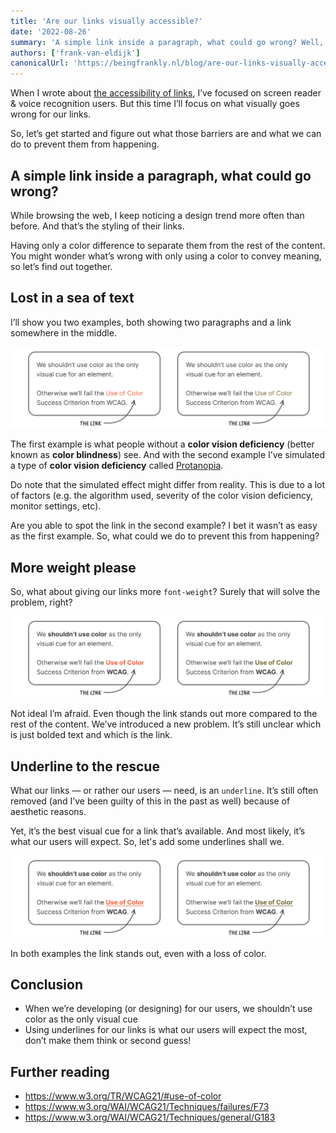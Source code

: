 ```yaml
---
title: 'Are our links visually accessible?'
date: '2022-08-26'
summary: 'A simple link inside a paragraph, what could go wrong? Well, a lot in fact. Let’s have a closer look, shall we?'
authors: ['frank-van-eldijk']
canonicalUrl: 'https://beingfrankly.nl/blog/are-our-links-visually-accessible'
---
```


When I wrote about [the accessibility of links](https://techhub.iodigital.com/articles/how-accessible-are-links), I’ve focused on screen reader & voice recognition users. But this time I’ll focus on what visually goes wrong for our links.

So, let’s get started and figure out what those barriers are and what we can do to prevent them from happening.

## A simple link inside a paragraph, what could go wrong?

While browsing the web, I keep noticing a design trend more often than before. And that’s the styling of their links.

Having only a color difference to separate them from the rest of the content. You might wonder what’s wrong with only using a color to convey meaning, so let’s find out together.

## Lost in a sea of text

I’ll show you two examples, both showing two paragraphs and a link somewhere in the middle.

![Both examples show the same two paragraphs with a link in the middle. The visual cue for the link is only a difference in color. In the first example it’s orange and in the second example it’s almost dark yellow, which almost looks the same as the rest of the content.](./images/are-our-links-visually-accessible/only_color.png)

The first example is what people without a **color vision deficiency** (better known as **color blindness**) see. And with the second example I’ve simulated a type of **color vision deficiency** called [Protanopia](https://www.color-blindness.com/protanopia-red-green-color-blindness/).

Do note that the simulated effect might differ from reality. This is due to a lot of factors (e.g. the algorithm used, severity of the color vision deficiency, monitor settings, etc).

Are you able to spot the link in the second example? I bet it wasn’t as easy as the first example. So, what could we do to prevent this from happening?

## More weight please

So, what about giving our links more `font-weight`? Surely that will solve the problem, right?

![Both examples show the same two paragraphs with a link in the middle. The link is now bold and is still a different color than the rest of the text. However, other words inside the paragraphs have been made bold as well.](./images/are-our-links-visually-accessible/bolded.png)

Not ideal I’m afraid. Even though the link stands out more compared to the rest of the content. We’ve introduced a new problem. It’s still unclear which is just bolded text and which is the link.

## Underline to the rescue

What our links — or rather our users — need, is an `underline`. It’s still often removed (and I’ve been guilty of this in the past as well) because of aesthetic reasons.

Yet, it’s the best visual cue for a link that’s available. And most likely, it’s what our users will expect. So, let's add some underlines shall we.

![Both examples show the same two paragraphs with a link in the middle. The link now has an underline, it's bold and uses a different color than the rest of the text.](./images/are-our-links-visually-accessible/underline.png)

In both examples the link stands out, even with a loss of color.

## Conclusion

- When we’re developing (or designing) for our users, we shouldn’t use color as the only visual cue
- Using underlines for our links is what our users will expect the most, don’t make them think or second guess!

## Further reading

- https://www.w3.org/TR/WCAG21/#use-of-color
- https://www.w3.org/WAI/WCAG21/Techniques/failures/F73
- https://www.w3.org/WAI/WCAG21/Techniques/general/G183
